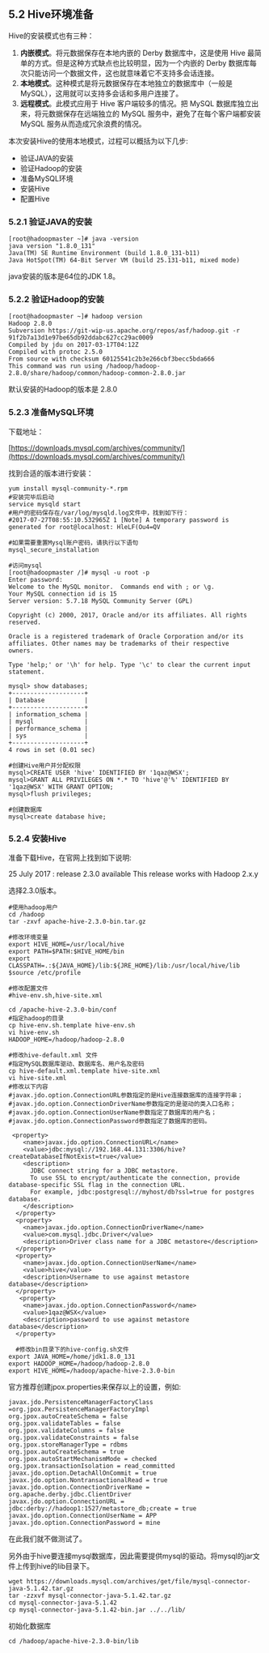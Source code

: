 ## 5.2 Hive环境准备

Hive的安装模式也有三种：

1. **内嵌模式**。将元数据保存在本地内嵌的 Derby 数据库中，这是使用 Hive 最简单的方式。但是这种方式缺点也比较明显，因为一个内嵌的 Derby 数据库每次只能访问一个数据文件，这也就意味着它不支持多会话连接。
2. **本地模式**。这种模式是将元数据保存在本地独立的数据库中（一般是 MySQL），这用就可以支持多会话和多用户连接了。
3. **远程模式**。此模式应用于 Hive 客户端较多的情况。把 MySQL 数据库独立出来，将元数据保存在远端独立的 MySQL 服务中，避免了在每个客户端都安装 MySQL 服务从而造成冗余浪费的情况。

本次安装Hive的使用本地模式，过程可以概括为以下几步:

* 验证JAVA的安装
* 验证Hadoop的安装
* 准备MySQL环境
* 安装Hive
* 配置Hive

### 5.2.1 验证JAVA的安装

```
[root@hadoopmaster ~]# java -version
java version "1.8.0_131"
Java(TM) SE Runtime Environment (build 1.8.0_131-b11)
Java HotSpot(TM) 64-Bit Server VM (build 25.131-b11, mixed mode)
```

java安装的版本是64位的JDK 1.8。

### 5.2.2 验证Hadoop的安装

```
[root@hadoopmaster ~]# hadoop version
Hadoop 2.8.0
Subversion https://git-wip-us.apache.org/repos/asf/hadoop.git -r 91f2b7a13d1e97be65db92ddabc627cc29ac0009
Compiled by jdu on 2017-03-17T04:12Z
Compiled with protoc 2.5.0
From source with checksum 60125541c2b3e266cbf3becc5bda666
This command was run using /hadoop/hadoop-2.8.0/share/hadoop/common/hadoop-common-2.8.0.jar
```

默认安装的Hadoop的版本是 2.8.0

### 5.2.3 准备MySQL环境

下载地址：

[https://downloads.mysql.com/archives/community/](https://downloads.mysql.com/archives/community/)

找到合适的版本进行安装：

```
yum install mysql-community-*.rpm
#安装完毕后启动
service mysqld start
#用户的密码保存在/var/log/mysqld.log文件中，找到如下行：
#2017-07-27T08:55:10.532965Z 1 [Note] A temporary password is generated for root@localhost: HleLF(Ou4=QV

#如果需要重置Mysql账户密码，请执行以下语句
mysql_secure_installation

#访问mysql
[root@hadoopmaster /]# mysql -u root -p
Enter password: 
Welcome to the MySQL monitor.  Commands end with ; or \g.
Your MySQL connection id is 15
Server version: 5.7.18 MySQL Community Server (GPL)

Copyright (c) 2000, 2017, Oracle and/or its affiliates. All rights reserved.

Oracle is a registered trademark of Oracle Corporation and/or its
affiliates. Other names may be trademarks of their respective
owners.

Type 'help;' or '\h' for help. Type '\c' to clear the current input statement.

mysql> show databases;
+--------------------+
| Database           |
+--------------------+
| information_schema |
| mysql              |
| performance_schema |
| sys                |
+--------------------+
4 rows in set (0.01 sec)

#创建Hive用户并分配权限
mysql>CREATE USER 'hive' IDENTIFIED BY '1qaz@WSX';
mysql>GRANT ALL PRIVILEGES ON *.* TO 'hive'@'%' IDENTIFIED BY '1qaz@WSX' WITH GRANT OPTION;
mysql>flush privileges;

#创建数据库
mysql>create database hive;
```

### 5.2.4 安装Hive

准备下载Hive，在官网上找到如下说明:

25 July 2017 : release 2.3.0 available This release works with Hadoop 2.x.y

选择2.3.0版本。

```
#使用hadoop用户
cd /hadoop
tar -zxvf apache-hive-2.3.0-bin.tar.gz

#修改环境变量
export HIVE_HOME=/usr/local/hive
export PATH=$PATH:$HIVE_HOME/bin
export CLASSPATH=.:${JAVA_HOME}/lib:${JRE_HOME}/lib:/usr/local/hive/lib
$source /etc/profile

#修改配置文件
#hive-env.sh,hive-site.xml 

cd /apache-hive-2.3.0-bin/conf
#指定hadoop的目录
cp hive-env.sh.template hive-env.sh
vi hive-env.sh
HADOOP_HOME=/hadoop/hadoop-2.8.0

#修改hive-default.xml 文件
#指定MySQL数据库驱动、数据库名、用户名及密码
cp hive-default.xml.template hive-site.xml
vi hive-site.xml
#修改以下内容
#javax.jdo.option.ConnectionURL参数指定的是Hive连接数据库的连接字符串；
#javax.jdo.option.ConnectionDriverName参数指定的是驱动的类入口名称；
#javax.jdo.option.ConnectionUserName参数指定了数据库的用户名；
#javax.jdo.option.ConnectionPassword参数指定了数据库的密码。

 <property>
    <name>javax.jdo.option.ConnectionURL</name>
    <value>jdbc:mysql://192.168.44.131:3306/hive?createDatabaseIfNotExist=true</value>
    <description>
      JDBC connect string for a JDBC metastore.
      To use SSL to encrypt/authenticate the connection, provide database-specific SSL flag in the connection URL.
      For example, jdbc:postgresql://myhost/db?ssl=true for postgres database.
    </description>
  </property>
  <property>
    <name>javax.jdo.option.ConnectionDriverName</name>
    <value>com.mysql.jdbc.Driver</value>
    <description>Driver class name for a JDBC metastore</description>
  </property>
  <property>
    <name>javax.jdo.option.ConnectionUserName</name>
    <value>hive</value>
    <description>Username to use against metastore database</description>
  </property>
   <property>
    <name>javax.jdo.option.ConnectionPassword</name>
    <value>1qaz@WSX</value>
    <description>password to use against metastore database</description>
  </property>

  #修改bin目录下的hive-config.sh文件
export JAVA_HOME=/home/jdk1.8.0_131
export HADOOP_HOME=/hadoop/hadoop-2.8.0
export HIVE_HOME=/hadoop/apache-hive-2.3.0-bin
```

官方推荐创建jpox.properties来保存以上的设置，例如:

```
javax.jdo.PersistenceManagerFactoryClass =org.jpox.PersistenceManagerFactoryImpl
org.jpox.autoCreateSchema = false
org.jpox.validateTables = false
org.jpox.validateColumns = false
org.jpox.validateConstraints = false
org.jpox.storeManagerType = rdbms
org.jpox.autoCreateSchema = true
org.jpox.autoStartMechanismMode = checked
org.jpox.transactionIsolation = read_committed
javax.jdo.option.DetachAllOnCommit = true
javax.jdo.option.NontransactionalRead = true
javax.jdo.option.ConnectionDriverName = org.apache.derby.jdbc.ClientDriver
javax.jdo.option.ConnectionURL = jdbc:derby://hadoop1:1527/metastore_db;create = true
javax.jdo.option.ConnectionUserName = APP
javax.jdo.option.ConnectionPassword = mine
```

在此我们就不做测试了。

另外由于hive要连接mysql数据库，因此需要提供mysql的驱动。将mysql的jar文件上传到hive的lib目录下。

```
wget https://downloads.mysql.com/archives/get/file/mysql-connector-java-5.1.42.tar.gz
tar -zzxvf mysql-connector-java-5.1.42.tar.gz 
cd mysql-connector-java-5.1.42
cp mysql-connector-java-5.1.42-bin.jar ../../lib/
```

初始化数据库

```
cd /hadoop/apache-hive-2.3.0-bin/lib

```



